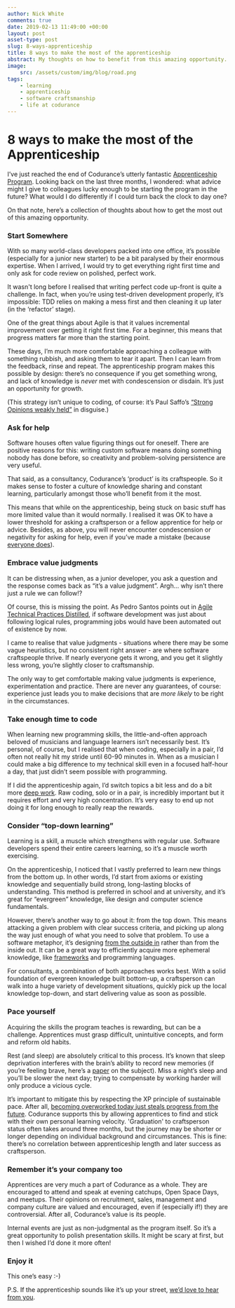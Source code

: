 ```yaml
---
author: Nick White
comments: true
date: 2019-02-13 11:49:00 +00:00
layout: post
asset-type: post
slug: 8-ways-apprenticeship
title: 8 ways to make the most of the apprenticeship
abstract: My thoughts on how to benefit from this amazing opportunity.
image:
    src: /assets/custom/img/blog/road.png
tags:
    - learning
    - apprenticeship
    - software craftsmanship
    - life at codurance
---
```

# 8 ways to make the most of the Apprenticeship

I’ve just reached the end of Codurance’s utterly fantastic [Apprenticeship Program][apply]. Looking back on the last three months, I wondered: what advice might I give to colleagues lucky enough to be starting the program in the future? What would I do differently if I could turn back the clock to day one?

On that note, here’s a collection of thoughts about how to get the most out of this amazing opportunity.

###  Start Somewhere
With so many world-class developers packed into one office, it’s possible (especially for a junior new starter) to be a bit paralysed by their enormous expertise. When I arrived, I would try to get everything right first time and only ask for code review on polished, perfect work.

It wasn't long before I realised that writing perfect code up-front is quite a challenge. In fact, when you’re using test-driven development properly, it’s impossible: TDD relies on making a mess first and then cleaning it up later (in the ‘refactor’ stage).

One of the great things about Agile is that it values incremental improvement over getting it right first time. For a beginner, this means that progress matters far more than the starting point.

These days, I’m much more comfortable approaching a colleague with something rubbish, and asking them to tear it apart. Then I can learn from the feedback, rinse and repeat. The apprenticeship program makes this possible by design: there’s no consequence if you get something wrong, and lack of knowledge is _never_ met with condescension or disdain. It’s just an opportunity for growth.

(This strategy isn’t unique to coding, of course: it’s Paul Saffo’s [“Strong Opinions weakly held”][saffo] in disguise.)

### Ask for help
Software houses often value figuring things out for oneself. There are positive reasons for this: writing custom software means doing something nobody has done before, so creativity and problem-solving persistence are very useful.

That said, as a consultancy, Codurance’s ‘product’ is its craftspeople. So it makes sense to foster a culture of knowledge sharing and constant learning, particularly amongst those who’ll benefit from it the most.

This means that while on the apprenticeship, being stuck on basic stuff has more limited value than it would normally. I realised it was OK to have a lower threshold for asking a craftsperson or a fellow apprentice for help or advice. Besides, as above, you will never encounter condescension or negativity for asking for help, even if you’ve made a mistake (because [everyone does][mistakes]).

### Embrace value judgments
It can be distressing when, as a junior developer, you ask a question and the response comes back as “it’s a value judgment”. Argh... why isn’t there just a rule we can follow!?

Of course, this is missing the point. As Pedro Santos points out in [Agile Technical Practices Distilled][ATPD], if software development was just about following logical rules, programming jobs would have been automated out of existence by now.

I came to realise that value judgments - situations where there may be some vague heuristics, but no consistent right answer - are where software craftspeople thrive. If nearly everyone gets it wrong, and you get it slightly less wrong, you’re slightly closer to craftsmanship.

The only way to get comfortable making value judgments is experience, experimentation and practice. There are never any guarantees, of course: experience just leads you to make decisions that are _more likely_ to be right in the circumstances.

### Take enough time to code
When learning new programming skills, the little-and-often approach beloved of musicians and language learners isn’t necessarily best. It’s personal, of course, but I realised that when coding, especially in a pair, I’d often not really hit my stride until 60-90 minutes in. When as a musician I could make a big difference to my technical skill even in a focused half-hour a day, that just didn’t seem possible with programming. 

If I did the apprenticeship again, I’d switch topics a bit less and do a bit more [deep work][deepwork]. Raw coding, solo or in a pair, is incredibly important but it requires effort and very high concentration. It’s very easy to end up not doing it for long enough to really reap the rewards.

### Consider “top-down learning”
Learning is a skill, a muscle which strengthens with regular use. Software developers spend their entire careers learning, so it’s a muscle worth exercising.

On the apprenticeship, I noticed that I vastly preferred to learn new things from the bottom up. In other words, I’d start from axioms or existing knowledge and sequentially build strong, long-lasting blocks of understanding. This method is preferred in school and at university, and it’s great for “evergreen” knowledge, like design and computer science fundamentals.

However, there’s another way to go about it: from the top down. This means attacking a given problem with clear success criteria, and picking up along the way just enough of what you need to solve that problem. To use a software metaphor, it’s designing [from the outside in][outsidein] rather than from the inside out. It can be a great way to efficiently acquire more ephemeral knowledge, like [frameworks][frameworks] and programming languages.

For consultants, a combination of both approaches works best. With a solid foundation of evergreen knowledge built bottom-up, a craftsperson can walk into a huge variety of development situations, quickly pick up the local knowledge top-down, and start delivering value as soon as possible.

### Pace yourself
Acquiring the skills the program teaches is rewarding, but can be a challenge. Apprentices must grasp difficult, unintuitive concepts, and form and reform old habits.

Rest (and sleep) are absolutely critical to this process. It’s known that sleep deprivation interferes with the brain’s ability to record new memories (if you’re feeling brave, here’s a [paper][sleepandmemory] on the subject). Miss a night’s sleep and you’ll be slower the next day; trying to compensate by working harder will only produce a vicious cycle.

It’s important to mitigate this by respecting the XP principle of sustainable pace. After all, [becoming overworked today just steals progress from the future][sustainablepace]. Codurance supports this by allowing apprentices to find and stick with their own personal learning velocity. 'Graduation' to craftsperson status often takes around three months, but the journey may be shorter or longer depending on individual background and circumstances. This is fine: there’s no correlation between apprenticeship length and later success as craftsperson.


### Remember it’s your company too
Apprentices are very much a part of Codurance as a whole. They are encouraged to attend and speak at evening catchups, Open Space Days, and meetups. Their opinions on recruitment, sales, management and company culture are valued and encouraged, even if (especially if!) they are controversial. After all, Codurance’s value is its people.

Internal events are just as non-judgmental as the program itself. So it’s a great opportunity to polish presentation skills. It might be scary at first, but then I wished I’d done it more often!

### Enjoy it
This one’s easy :-)

P.S. If the apprenticeship sounds like it’s up your street, [we’d love to hear from you][apply].

[apply]: https://codurance.com/careers/become_an_apprentice/
[saffo]: https://www.saffo.com/02008/07/26/strong-opinions-weakly-held/
[mistakes]: https://tosbourn.com/every-developer-makes-mistakes-all-the-time/
[ATPD]: https://leanpub.com/agiletechnicalpracticesdistilled
[deepwork]: http://calnewport.com/books/deep-work/
[outsidein]: https://codurance.com/2017/10/23/outside-in-design/
[frameworks]: https://sizovs.net/2018/12/17/stop-learning-frameworks/
[sleepandmemory]: http://learnmem.cshlp.org/content/20/10/558.full
[sustainablepace]: http://www.extremeprogramming.org/rules/overtime.html
[driving]: https://www.ingenie.com/blog/2017/11/is-passing-first-time-best